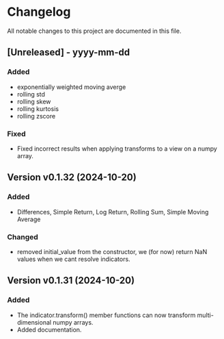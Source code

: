 # Changelog

All notable changes to this project are documented in this file.
 
[Unreleased] - yyyy-mm-dd
-------------------------

### Added

* exponentially weighted moving averge
* rolling std
* rolling skew
* rolling kurtosis
* rolling zscore

### Fixed

* Fixed incorrect results when applying transforms to a view on a numpy array.

Version v0.1.32 (2024-10-20)
-------------------------

### Added

* Differences, Simple Return, Log Return, Rolling Sum, Simple Moving Average

### Changed
* removed initial_value from the constructor, we (for now) return NaN values when we cant resolve indicators.

Version v0.1.31 (2024-10-20)
-------------------------

### Added
* The indicator.transform() member functions can now transform multi-dimensional numpy arrays.
* Added documentation.


